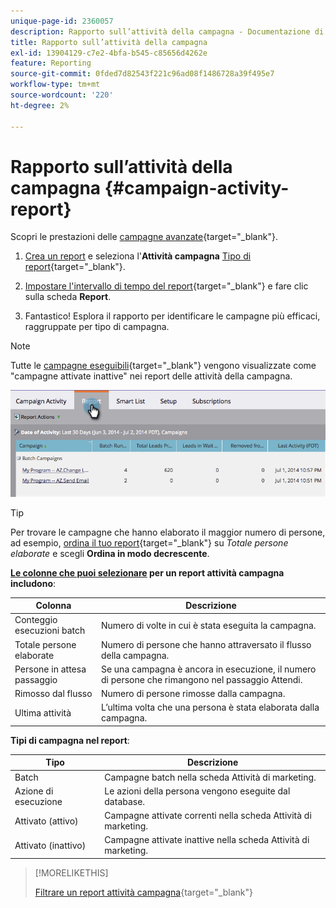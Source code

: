 ```yaml
---
unique-page-id: 2360057
description: Rapporto sull’attività della campagna - Documentazione di Marketo - Documentazione del prodotto
title: Rapporto sull’attività della campagna
exl-id: 13904129-c7e2-4bfa-b545-c85656d4262e
feature: Reporting
source-git-commit: 0fded7d82543f221c96ad08f1486728a39f495e7
workflow-type: tm+mt
source-wordcount: '220'
ht-degree: 2%

---
```


# Rapporto sull’attività della campagna {#campaign-activity-report}

Scopri le prestazioni delle [campagne avanzate](/help/marketo/product-docs/core-marketo-concepts/smart-campaigns/creating-a-smart-campaign/understanding-batch-and-trigger-smart-campaigns.md){target="_blank"}.

1. [Crea un report](/help/marketo/product-docs/reporting/basic-reporting/creating-reports/create-a-report-in-a-program.md) e seleziona l&#39;**Attività campagna** [Tipo di report](/help/marketo/product-docs/reporting/basic-reporting/report-types/report-type-overview.md){target="_blank"}.

1. [Impostare l&#39;intervallo di tempo del report](/help/marketo/product-docs/reporting/basic-reporting/editing-reports/change-a-report-time-frame.md){target="_blank"} e fare clic sulla scheda **Report**.

1. Fantastico! Esplora il rapporto per identificare le campagne più efficaci, raggruppate per tipo di campagna.

>[!NOTE]
>
>Tutte le [campagne eseguibili](/help/marketo/product-docs/core-marketo-concepts/smart-campaigns/flow-actions/execute-campaign.md){target="_blank"} vengono visualizzate come &quot;campagne attivate inattive&quot; nei report delle attività della campagna.

![](assets/campaign-activity-report-1.png)

>[!TIP]
>
>Per trovare le campagne che hanno elaborato il maggior numero di persone, ad esempio, [ordina il tuo report](/help/marketo/product-docs/reporting/basic-reporting/editing-reports/sort-report-on-columns.md){target="_blank"} su _Totale persone elaborate_ e scegli **Ordina in modo decrescente**.

**[Le colonne che puoi selezionare](/help/marketo/product-docs/reporting/basic-reporting/editing-reports/select-report-columns.md) per un report attività campagna includono**:

<table><thead>
  <tr>
    <th>Colonna</th>
    <th>Descrizione</th>
  </tr></thead>
<tbody>
  <tr>
    <td>Conteggio esecuzioni batch</td>
    <td>Numero di volte in cui è stata eseguita la campagna.</td>
  </tr>
  <tr>
    <td>Totale persone elaborate</td>
    <td>Numero di persone che hanno attraversato il flusso della campagna.</td>
  </tr>
  <tr>
    <td>Persone in attesa passaggio</td>
    <td>Se una campagna è ancora in esecuzione, il numero di persone che rimangono nel passaggio Attendi.</td>
  </tr>
  <tr>
    <td>Rimosso dal flusso</td>
    <td>Numero di persone rimosse dalla campagna.</td>
  </tr>
  <tr>
    <td>Ultima attività</td>
    <td>L’ultima volta che una persona è stata elaborata dalla campagna.</td>
  </tr>
</tbody>
</table>

**Tipi di campagna nel report**:

<table><thead>
  <tr>
    <th>Tipo</th>
    <th>Descrizione</th>
  </tr></thead>
<tbody>
  <tr>
    <td>Batch</td>
    <td>Campagne batch nella scheda Attività di marketing.</td>
  </tr>
  <tr>
    <td>Azione di esecuzione</td>
    <td>Le azioni della persona vengono eseguite dal database.</td>
  </tr>
  <tr>
    <td>Attivato (attivo)</td>
    <td>Campagne attivate correnti nella scheda Attività di marketing.</td>
  </tr>
  <tr>
    <td>Attivato (inattivo)</td>
    <td>Campagne attivate inattive nella scheda Attività di marketing.</td>
  </tr>
</tbody>
</table>

>[!MORELIKETHIS]
>
>[Filtrare un report attività campagna](/help/marketo/product-docs/reporting/basic-reporting/report-activity/filter-a-campaign-activity-report.md){target="_blank"}
